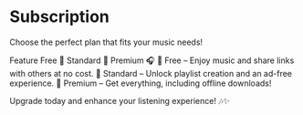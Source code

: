 # Subscription 
Choose the perfect plan that fits your music needs!

Feature	Free 🎵	Standard 🎼	Premium 🎧
🔹 Free – Enjoy music and share links with others at no cost.
🔹 Standard – Unlock playlist creation and an ad-free experience.
🔹 Premium – Get everything, including offline downloads!

Upgrade today and enhance your listening experience! 🎶✨
